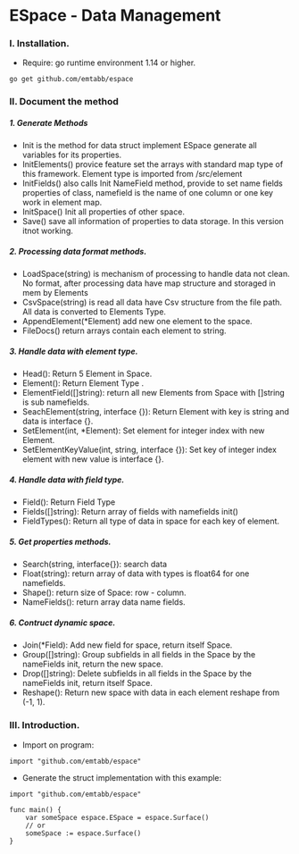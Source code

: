 # ESpace - Data Management 

### I. Installation.
- Require: go runtime environment 1.14 or higher.

```terminal
go get github.com/emtabb/espace
```

### II. Document the method

##### 1. Generate Methods
- Init is the method for data struct implement ESpace generate all variables for its properties.
- InitElements() provice feature set the arrays with standard map type of this framework. Element type 
    is imported from /src/element
- InitFields() also calls Init NameField method, provide to set name fields properties of class, namefield is
the name of one column or one key work in element map.
- InitSpace() Init all properties of other space.
- Save() save all information of properties to data storage. In this version itnot working.

##### 2. Processing data format methods.
- LoadSpace(string) is mechanism of processing to handle data not clean. No format, after processing data have map structure and storaged in mem by Elements 
- CsvSpace(string) is read all data have Csv structure from the file path. All data is converted to Elements Type.
- AppendElement(*Element) add new one element to the space.
- FileDocs() return arrays contain each element to string.

##### 3. Handle data with element type.
- Head(): Return 5 Element in Space.
- Element(): Return Element Type .
- ElementField([]string): return all new Elements from Space with []string is sub namefields.
- SeachElement(string, interface {}): Return Element with key is string and data is interface {}.
- SetElement(int, *Element): Set element for integer index with new Element.
- SetElementKeyValue(int, string, interface {}): Set key of integer index element with new value is interface {}.

##### 4. Handle data with field type.
- Field(): Return Field Type
- Fields([]string): Return array of fields with namefields init()
- FieldTypes(): Return all type of data in space for each key of element.

##### 5. Get properties methods.
- Search(string, interface{}): search data 
- Float(string): return array of data with types is float64 for one namefields.
- Shape(): return size of Space: row - column.
- NameFields(): return array data name fields.

##### 6. Contruct dynamic space.
- Join(*Field): Add new field for space, return itself Space.
- Group([]string): Group subfields in all fields in the Space by the nameFields init, return the new space.
- Drop([]string): Delete subfields in all fields in the Space by the nameFields init, return itself Space.
- Reshape(): Return new space with data in each element reshape from (-1, 1).

### III. Introduction.
- Import on program:
```golang
import "github.com/emtabb/espace"
```
- Generate the struct implementation with this example:
```golang
import "github.com/emtabb/espace"

func main() {
    var someSpace espace.ESpace = espace.Surface()
    // or
    someSpace := espace.Surface()
}
```
